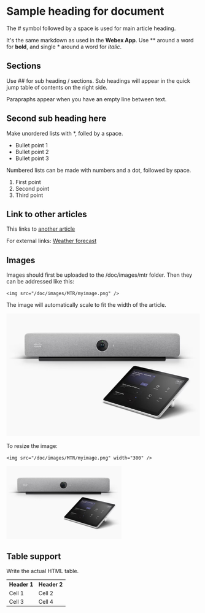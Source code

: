 # Sample heading for document

The # symbol followed by a space is used for main article heading.

It's the same markdown as used in the **Webex App**. Use ** around a word for **bold**, and single * around a word for *italic*.

## Sections

Use ## for sub heading / sections. Sub headings will appear in the quick jump table of contents on the right side.

Parapraphs appear when you have an empty line between text.

## Second sub heading here

Make unordered lists with *, folled by a space.

* Bullet point 1
* Bullet point 2
* Bullet point 3

Numbered lists can be made with numbers and a dot, followed by space.

1. First point
2. Second point
3. Third point

## Link to other articles

This links to [another article](/doc/MTR/MicrophoneOptions)

For external links: [Weather forecast](https://yr.no)

## Images

Images should first be uploaded to the /doc/images/mtr folder. Then they can be addressed like this:

```
<img src="/doc/images/MTR/myimage.png" />
```

The image will automatically scale to fit the width of the article.

<img src="/doc/images/MTR/room-bar-mtr.png" />


To resize the image:

```
<img src="/doc/images/MTR/myimage.png" width="300" />
```

<img src="/doc/images/MTR/room-bar-mtr.png" width="300" />

## Table support

Write the actual HTML table.

<!-- Adding a comment here too. This wont be visible in document, only when editing -->

<table>
  <!-- Heading -->
  <tr>
    <th>Header 1</th>
    <th>Header 2</th>
  </tr>
  <!-- Body -->
  <tr>
    <td>Cell 1</td>
    <td>Cell 2</td>
  </tr>
  <tr>
    <td>Cell 3</td>
    <td>Cell 4</td>
  </tr>
</table>

